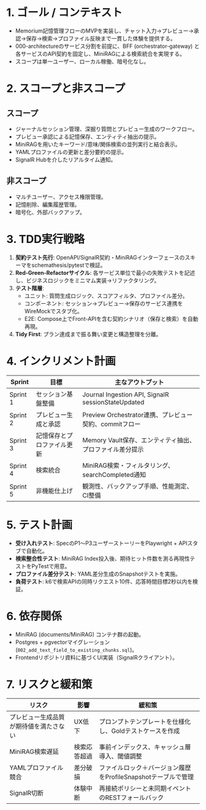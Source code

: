 # 1. ゴール / コンテキスト

- Memorium記憶管理フローのMVPを実装し、チャット入力→プレビュー→承認→保存→検索→プロファイル反映まで一貫した体験を提供する。
- 000-architectureのサービス分割を前提に、BFF (orchestrator-gateway) と各サービスのAPI契約を固定し、MiniRAGによる検索統合を実現する。
- スコープは単一ユーザー、ローカル稼働、暗号化なし。

# 2. スコープと非スコープ

## スコープ
- ジャーナルセッション管理、深掘り質問とプレビュー生成のワークフロー。
- プレビュー承認による記憶保存、エンティティ抽出の提示。
- MiniRAGを用いたキーワード/意味/関係検索の並列実行と結合表示。
- YAMLプロファイルの更新と差分要約の提示。
- SignalR Hubを介したリアルタイム通知。

## 非スコープ
- マルチユーザー、アクセス権限管理。
- 記憶削除、編集履歴管理。
- 暗号化、外部バックアップ。

# 3. TDD実行戦略

1. **契約テスト先行**: OpenAPI/SignalR契約・MiniRAGインターフェースのスキーマをschemathesis/pytestで検証。
2. **Red-Green-Refactorサイクル**: 各サービス単位で最小の失敗テストを記述し、ビジネスロジックをミニマム実装→リファクタリング。
3. **テスト階層**:
   - ユニット: 質問生成ロジック、スコアフィルタ、プロファイル差分。
   - コンポーネント: セッション→プレビュー→保存のサービス連携をWireMockでスタブ化。
   - E2E: Compose上でFront-APIを含む契約シナリオ（保存と検索）を自動再現。
4. **Tidy First**: プラン達成まで振る舞い変更と構造整理を分離。

# 4. インクリメント計画

| Sprint | 目標 | 主なアウトプット |
|--------|------|------------------|
| Sprint 1 | セッション基盤整備 | Journal Ingestion API, SignalR sessionStateUpdated |
| Sprint 2 | プレビュー生成と承認 | Preview Orchestrator連携、プレビュー契約、commitフロー |
| Sprint 3 | 記憶保存とプロファイル更新 | Memory Vault保存、エンティティ抽出、プロファイル差分提示 |
| Sprint 4 | 検索統合 | MiniRAG検索・フィルタリング、searchCompleted通知 |
| Sprint 5 | 非機能仕上げ | 観測性、バックアップ手順、性能測定、CI整備 |

# 5. テスト計画

- **受け入れテスト**: SpecのP1〜P3ユーザーストーリーをPlaywright + APIスタブで自動化。
- **検索整合性テスト**: MiniRAG Index投入後、期待ヒット件数を測る再現性テストをPyTestで用意。
- **プロファイル差分テスト**: YAML差分生成のSnapshotテストを実施。
- **負荷テスト**: k6で検索APIの同時リクエスト10件、応答時間目標2秒以内を検証。

# 6. 依存関係

- MiniRAG (documents/MiniRAG) コンテナ群の起動。
- Postgres + pgvectorマイグレーション (`002_add_text_field_to_existing_chunks.sql`)。
- Frontendリポジトリ資料に基づくUI実装（SignalRクライアント）。

# 7. リスクと緩和策

| リスク | 影響 | 緩和策 |
|--------|------|--------|
| プレビュー生成品質が期待値を満たさない | UX低下 | プロンプトテンプレートを仕様化し、Goldテストケースを作成 |
| MiniRAG検索遅延 | 検索応答超過 | 事前インデックス、キャッシュ層導入、閾値調整 |
| YAMLプロファイル競合 | 差分破損 | ファイルロック＋バージョン履歴をProfileSnapshotテーブルで管理 |
| SignalR切断 | 体験中断 | 再接続ポリシーと未同期イベントのRESTフォールバック |
